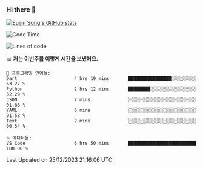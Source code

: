 ### Hi there 👋

[![Euijin Song's GitHub stats](https://github-readme-stats.vercel.app/api?username=lstar2397&count_private=true&show_icons=true&theme=tokyonight&locale=kr)](https://github.com/anuraghazra/github-readme-stats)

<!--START_SECTION:waka-->
![Code Time](http://img.shields.io/badge/Code%20Time-267%20hrs%207%20mins-blue)

![Lines of code](https://img.shields.io/badge/%EC%A0%80%EB%8A%94%20%EC%97%AC%ED%83%9C%EA%B9%8C%EC%A7%80%20-740.5%20thousand%20%EC%A4%84%EC%9D%98%20%EC%BD%94%EB%93%9C%EB%A5%BC%20%EC%9E%91%EC%84%B1%ED%96%88%EC%96%B4%EC%9A%94.-blue)

📊 **저는 이번주를 이렇게 시간을 보냈어요.** 

```text
💬 프로그래밍 언어들: 
Dart                     4 hrs 19 mins       ████████████████░░░░░░░░░   63.27 % 
Python                   2 hrs 12 mins       ████████░░░░░░░░░░░░░░░░░   32.29 % 
JSON                     7 mins              ░░░░░░░░░░░░░░░░░░░░░░░░░   01.86 % 
YAML                     6 mins              ░░░░░░░░░░░░░░░░░░░░░░░░░   01.58 % 
Text                     2 mins              ░░░░░░░░░░░░░░░░░░░░░░░░░   00.54 % 

🔥 에디터들: 
VS Code                  6 hrs 50 mins       █████████████████████████   100.00 % 
```


 Last Updated on 25/12/2023 21:16:06 UTC
<!--END_SECTION:waka-->

<!--
**lstar2397/lstar2397** is a ✨ _special_ ✨ repository because its `README.md` (this file) appears on your GitHub profile.

Here are some ideas to get you started:

- 🔭 I’m currently working on ...
- 🌱 I’m currently learning ...
- 👯 I’m looking to collaborate on ...
- 🤔 I’m looking for help with ...
- 💬 Ask me about ...
- 📫 How to reach me: ...
- 😄 Pronouns: ...
- ⚡ Fun fact: ...
-->
